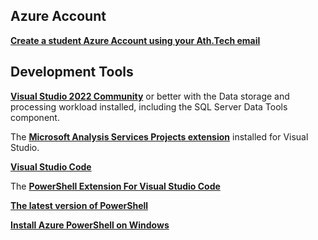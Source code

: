 ## Azure Account
**[Create a student Azure Account using your Ath.Tech email](https://azure.microsoft.com/en-us/free/students/)**


## Development Tools
**[Visual Studio 2022 Community](https://docs.microsoft.com/en-us/visualstudio/releases/2019/release-notes)**  or better with the Data storage and processing workload installed, including the SQL Server Data Tools component. 

The **[Microsoft Analysis Services Projects extension](https://marketplace.visualstudio.com/items?itemName=ProBITools.MicrosoftAnalysisServicesModelingProjects)** installed for Visual Studio.

**[Visual Studio Code](https://code.visualstudio.com/)**

The **[PowerShell Extension For Visual Studio Code](https://code.visualstudio.com/docs/languages/powershell)**

**[The latest version of PowerShell](https://apps.microsoft.com/store/detail/powershell/9MZ1SNWT0N5D?hl=en-us&gl=us)**

**[Install Azure PowerShell on Windows]([https://apps.microsoft.com/store/detail/powershell/9MZ1SNWT0N5D?hl=en-us&gl=us](https://learn.microsoft.com/en-us/powershell/azure/install-az-ps-msi?view=azps-9.1.0))**
